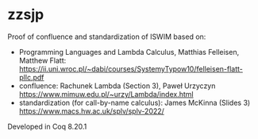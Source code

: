 # zzsjp

Proof of confluence and standardization of ISWIM based on:
- Programming Languages and Lambda Calculus, Matthias Felleisen,
Matthew Flatt:
https://ii.uni.wroc.pl/~dabi/courses/SystemyTypow10/felleisen-flatt-pllc.pdf
- confluence: Rachunek Lambda (Section 3), Paweł Urzyczyn
https://www.mimuw.edu.pl/~urzy/Lambda/index.html
- standardization (for call-by-name calculus): James McKinna (Slides 3)
https://www.macs.hw.ac.uk/splv/splv-2022/

Developed in Coq 8.20.1
